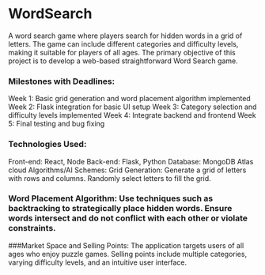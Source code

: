 # WordSearch
A word search game where players search for hidden words in a grid of letters. The game can include different categories and difficulty levels, making it suitable for players of all ages.
The primary objective of this project is to develop a web-based straightforward Word Search game.

### Milestones with Deadlines:
Week 1: Basic grid generation and word placement algorithm implemented 
Week 2: Flask integration for basic UI setup
Week 3: Category selection and difficulty levels implemented
Week 4: Integrate backend and frontend
Week 5: Final testing and bug fixing

### Technologies Used:
Front-end: React, Node
Back-end: Flask, Python
Database: MongoDB Atlas cloud
Algorithms/AI Schemes:
Grid Generation: Generate a grid of letters with rows and columns. Randomly select letters to fill the grid.

### Word Placement Algorithm: Use techniques such as backtracking to strategically place hidden words. Ensure words intersect and do not conflict with each other or violate constraints.

###Market Space and Selling Points:
The application targets users of all ages who enjoy puzzle games.
Selling points include multiple categories, varying difficulty levels, and an intuitive user interface.

